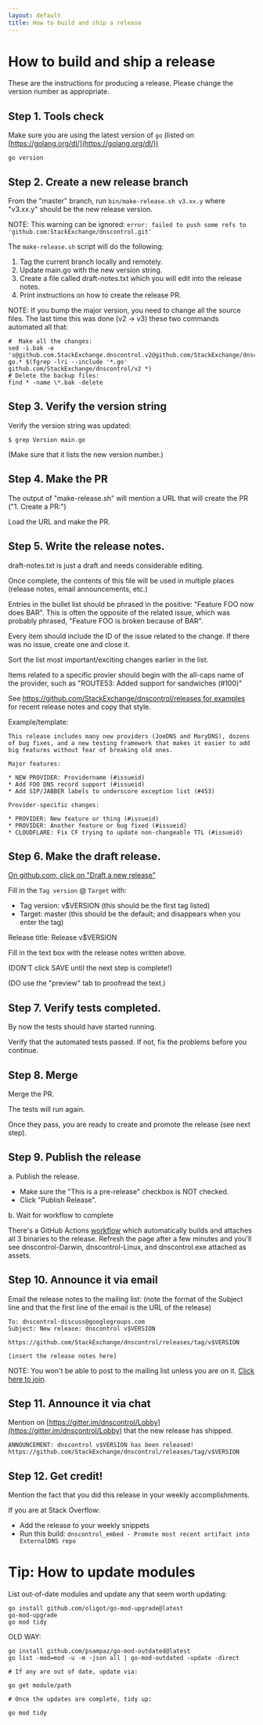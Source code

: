 ```yaml
---
layout: default
title: How to build and ship a release
---
```


# How to build and ship a release

These are the instructions for producing a release.
Please change the version number as appropriate.


## Step 1. Tools check

Make sure you are using the latest version of `go`
(listed on [https://golang.org/dl/](https://golang.org/dl/))

```
go version
```


## Step 2. Create a new release branch

From the "master" branch, run `bin/make-release.sh v3.xx.y` where
"v3.xx.y" should be the new release version.

NOTE: This warning can be ignored: `error: failed to push some refs to 'github.com:StackExchange/dnscontrol.git'`

The `make-release.sh` script will do the following:

1. Tag the current branch locally and remotely.
2. Update main.go with the new version string.
3. Create a file called draft-notes.txt which you will edit into the
   release notes.
4. Print instructions on how to create the release PR.


NOTE: If you bump the major version, you need to change all the source
files.  The last time this was done (v2 -> v3) these two commands
automated all that:

```
#  Make all the changes:
sed -i.bak -e 's@github.com.StackExchange.dnscontrol.v2@github.com/StackExchange/dnscontrol/v3@g' go.* $(fgrep -lri --include '*.go' github.com/StackExchange/dnscontrol/v2 *)
# Delete the backup files:
find * -name \*.bak -delete
```


## Step 3. Verify the version string

Verify the version string was updated:

```
$ grep Version main.go
```

(Make sure that it lists the new version number.)


## Step 4. Make the PR

The output of "make-release.sh" will mention a URL that will create the PR ("1. Create a PR:")

Load the URL and make the PR.


## Step 5. Write the release notes.

draft-notes.txt is just a draft and needs considerable editing.

Once complete, the contents of this file will be used in multiple
places (release notes, email announcements, etc.)

Entries in the bullet list should be phrased in the positive: "Feature
FOO now does BAR".  This is often the opposite of the related issue,
which was probably phrased, "Feature FOO is broken because of BAR".

Every item should include the ID of the issue related to the change.
If there was no issue, create one and close it.

Sort the list most important/exciting changes earlier in the list.

Items related to a specific provier should begin with the all-caps
name of the provider, such as "ROUTE53: Added support for sandwiches (#100)"

See [https://github.com/StackExchange/dnscontrol/releases for examples](https://github.com/StackExchange/dnscontrol/releases) for recent release notes and copy that style.

Example/template:

```
This release includes many new providers (JoeDNS and MaryDNS), dozens
of bug fixes, and a new testing framework that makes it easier to add
big features without fear of breaking old ones.

Major features:

* NEW PROVIDER: Providername (#issueid)
* Add FOO DNS record support (#issueid)
* Add SIP/JABBER labels to underscore exception list (#453)

Provider-specific changes:

* PROVIDER: New feature or thing (#issueid)
* PROVIDER: Another feature or bug fixed (#issueid)
* CLOUDFLARE: Fix CF trying to update non-changeable TTL (#issueid)
```


## Step 6. Make the draft release.

[On github.com, click on "Draft a new release"](https://github.com/StackExchange/dnscontrol/releases/new)

Fill in the `Tag version` @ `Target` with:

  * Tag version: v$VERSION (this should be the first tag listed)
  * Target: master (this should be the default; and disappears when
    you enter the tag)

Release title: Release v$VERSION

Fill in the text box with the release notes written above.

(DON'T click SAVE until the next step is complete!)

(DO use the "preview" tab to proofread the text.)


## Step 7. Verify tests completed.

By now the tests should have started running.

Verify that the automated tests passed. If not, fix the problems
before you continue.


## Step 8. Merge

Merge the PR.

The tests will run again.

Once they pass, you are ready to create and promote the release (see next step).


## Step 9. Publish the release

a. Publish the release.

* Make sure the "This is a pre-release" checkbox is NOT checked.
* Click "Publish Release".

b. Wait for workflow to complete

There's a GitHub Actions [workflow](https://github.com/StackExchange/dnscontrol/actions?query=workflow%3Arelease) which automatically builds and attaches
all 3 binaries to the release. Refresh the page after a few minutes and you'll
see dnscontrol-Darwin, dnscontrol-Linux, and dnscontrol.exe attached as assets.


## Step 10. Announce it via email

Email the release notes to the mailing list: (note the format of the Subject line and that the first line of the email is the URL of the release)

```
To: dnscontrol-discuss@googlegroups.com
Subject: New release: dnscontrol v$VERSION

https://github.com/StackExchange/dnscontrol/releases/tag/v$VERSION

[insert the release notes here]
```

NOTE: You won't be able to post to the mailing list unless you are on
it.  [Click here to join](https://groups.google.com/forum/#!forum/dnscontrol-discuss).


## Step 11. Announce it via chat

Mention on [https://gitter.im/dnscontrol/Lobby](https://gitter.im/dnscontrol/Lobby) that the new release has shipped.

```
ANNOUNCEMENT: dnscontrol v$VERSION has been released! https://github.com/StackExchange/dnscontrol/releases/tag/v$VERSION
```


## Step 12. Get credit!

Mention the fact that you did this release in your weekly accomplishments.

If you are at Stack Overflow:

  * Add the release to your weekly snippets
  * Run this build: `dnscontrol_embed - Promote most recent artifact into ExternalDNS repo`


# Tip: How to update modules

List out-of-date modules and update any that seem worth updating:

```
go install github.com/oligot/go-mod-upgrade@latest
go-mod-upgrade
go mod tidy
```

OLD WAY:

```
go install github.com/psampaz/go-mod-outdated@latest
go list -mod=mod -u -m -json all | go-mod-outdated -update -direct

# If any are out of date, update via:

go get module/path

# Once the updates are complete, tidy up:

go mod tidy
```
